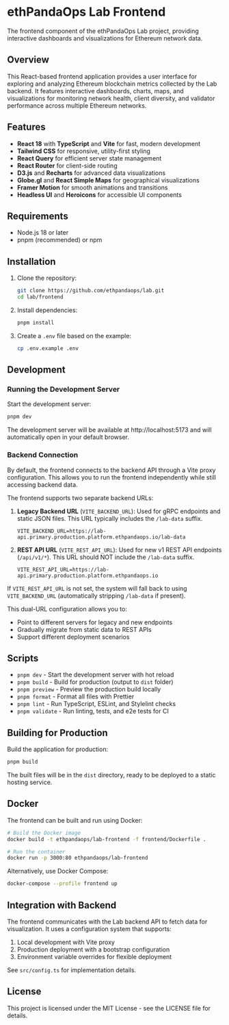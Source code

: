 # ethPandaOps Lab Frontend

The frontend component of the ethPandaOps Lab project, providing interactive dashboards and visualizations for Ethereum network data.

## Overview

This React-based frontend application provides a user interface for exploring and analyzing Ethereum blockchain metrics collected by the Lab backend. It features interactive dashboards, charts, maps, and visualizations for monitoring network health, client diversity, and validator performance across multiple Ethereum networks.

## Features

- **React 18** with **TypeScript** and **Vite** for fast, modern development
- **Tailwind CSS** for responsive, utility-first styling
- **React Query** for efficient server state management
- **React Router** for client-side routing
- **D3.js** and **Recharts** for advanced data visualizations
- **Globe.gl** and **React Simple Maps** for geographical visualizations
- **Framer Motion** for smooth animations and transitions
- **Headless UI** and **Heroicons** for accessible UI components

## Requirements

- Node.js 18 or later
- pnpm (recommended) or npm

## Installation

1. Clone the repository:
   ```bash
   git clone https://github.com/ethpandaops/lab.git
   cd lab/frontend
   ```

2. Install dependencies:
   ```bash
   pnpm install
   ```

3. Create a `.env` file based on the example:
   ```bash
   cp .env.example .env
   ```

## Development

### Running the Development Server

Start the development server:

```bash
pnpm dev
```

The development server will be available at http://localhost:5173 and will automatically open in your default browser.

### Backend Connection

By default, the frontend connects to the backend API through a Vite proxy configuration. This allows you to run the frontend independently while still accessing backend data.

The frontend supports two separate backend URLs:

1. **Legacy Backend URL** (`VITE_BACKEND_URL`): Used for gRPC endpoints and static JSON files. This URL typically includes the `/lab-data` suffix.
   ```
   VITE_BACKEND_URL=https://lab-api.primary.production.platform.ethpandaops.io/lab-data
   ```

2. **REST API URL** (`VITE_REST_API_URL`): Used for new v1 REST API endpoints (`/api/v1/*`). This URL should NOT include the `/lab-data` suffix.
   ```
   VITE_REST_API_URL=https://lab-api.primary.production.platform.ethpandaops.io
   ```

If `VITE_REST_API_URL` is not set, the system will fall back to using `VITE_BACKEND_URL` (automatically stripping `/lab-data` if present).

This dual-URL configuration allows you to:
- Point to different servers for legacy and new endpoints
- Gradually migrate from static data to REST APIs
- Support different deployment scenarios

## Scripts

- `pnpm dev` - Start the development server with hot reload
- `pnpm build` - Build for production (output to `dist` folder)
- `pnpm preview` - Preview the production build locally
- `pnpm format` - Format all files with Prettier
- `pnpm lint` - Run TypeScript, ESLint, and Stylelint checks
- `pnpm validate` - Run linting, tests, and e2e tests for CI

## Building for Production

Build the application for production:

```bash
pnpm build
```

The built files will be in the `dist` directory, ready to be deployed to a static hosting service.

## Docker

The frontend can be built and run using Docker:

```bash
# Build the Docker image
docker build -t ethpandaops/lab-frontend -f frontend/Dockerfile .

# Run the container
docker run -p 3000:80 ethpandaops/lab-frontend
```

Alternatively, use Docker Compose:

```bash
docker-compose --profile frontend up
```

## Integration with Backend

The frontend communicates with the Lab backend API to fetch data for visualization. It uses a configuration system that supports:

1. Local development with Vite proxy
2. Production deployment with a bootstrap configuration
3. Environment variable overrides for flexible deployment

See `src/config.ts` for implementation details.

## License

This project is licensed under the MIT License - see the LICENSE file for details.
